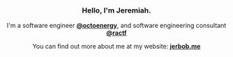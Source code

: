 <h3 align="center">Hello, I'm Jeremiah.</h3>

<p align="center">I'm a software engineer <strong><a href="https://github.com/octoenergy/">@octoenergy</a></strong>, and software engineering consultant <strong><a href="https://github.com/ractf/">@ractf</a></strong></p>

<p align="center">You can find out more about me at my website: <strong><a href="https://jerbob.me/">jerbob.me</a></strong></p>
